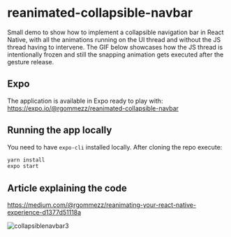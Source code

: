 # reanimated-collapsible-navbar

Small demo to show how to implement a collapsible navigation bar in React Native, with all the animations running on the UI thread and without the JS thread having to intervene. The GIF below showcases how the JS thread is intentionally frozen and still the snapping animation gets executed after the gesture release.

## Expo
The application is available in Expo ready to play with: https://expo.io/@rgommezz/reanimated-collapsible-navbar

## Running the app locally
You need to have `expo-cli` installed locally. After cloning the repo execute:

```bash
yarn install
expo start
```

## Article explaining the code
https://medium.com/@rgommezz/reanimating-your-react-native-experience-d1377d51118a

![collapsiblenavbar3](https://user-images.githubusercontent.com/4982414/43739544-c16401fa-99c8-11e8-8f3c-0ef1da21ac6e.gif)
